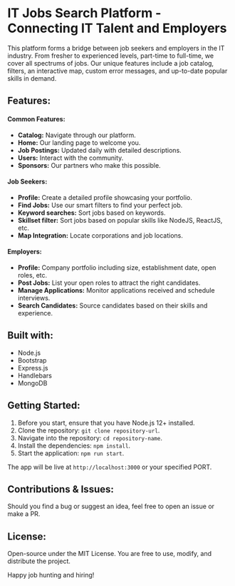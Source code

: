 # IT Jobs Search Platform - Connecting IT Talent and Employers

This platform forms a bridge between job seekers and employers in the IT industry. From fresher to experienced levels, part-time to full-time, we cover all spectrums of jobs. Our unique features include a job catalog, filters, an interactive map, custom error messages, and up-to-date popular skills in demand.

## Features:

#### Common Features:

- **Catalog:** Navigate through our platform.
- **Home:** Our landing page to welcome you.
- **Job Postings:** Updated daily with detailed descriptions.
- **Users:** Interact with the community.
- **Sponsors:** Our partners who make this possible.

#### Job Seekers:

- **Profile:** Create a detailed profile showcasing your portfolio.
- **Find Jobs:** Use our smart filters to find your perfect job.
- **Keyword searches:** Sort jobs based on keywords.
- **Skillset filter:** Sort jobs based on popular skills like NodeJS, ReactJS, etc.
- **Map Integration:** Locate corporations and job locations.

#### Employers:

- **Profile:** Company portfolio including size, establishment date, open roles, etc.
- **Post Jobs:** List your open roles to attract the right candidates.
- **Manage Applications:** Monitor applications received and schedule interviews.
- **Search Candidates:** Source candidates based on their skills and experience.

## Built with:
- Node.js
- Bootstrap
- Express.js
- Handlebars
- MongoDB

## Getting Started:

1. Before you start, ensure that you have Node.js 12+ installed.
2. Clone the repository: `git clone repository-url`.
3. Navigate into the repository: `cd repository-name`.
4. Install the dependencies: `npm install`.
5. Start the application: `npm run start`.

The app will be live at `http://localhost:3000` or your specified PORT.

## Contributions & Issues:
Should you find a bug or suggest an idea, feel free to open an issue or make a PR.

## License:
Open-source under the MIT License. You are free to use, modify, and distribute the project.

Happy job hunting and hiring!
